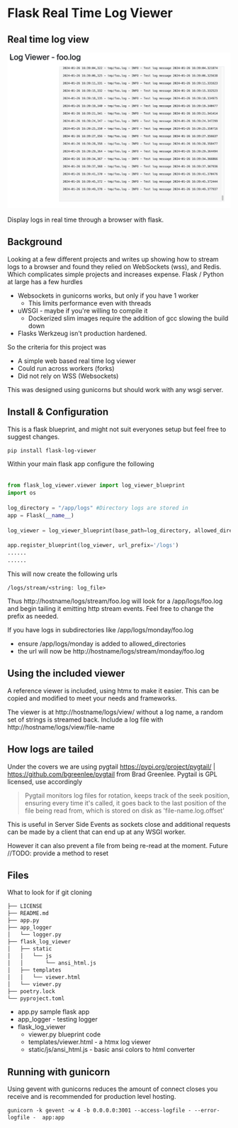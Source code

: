 # Flask Real Time Log Viewer


## Real time log view
![Screen Shot](https://raw.githubusercontent.com/thevgergroup/flask-log-viewer/main/images/screenshot.png)

Display logs in real time through a browser with flask.


## Background
Looking at a few different projects and writes up showing how to stream logs to a browser and found
they relied on WebSockets (wss), and Redis. Which complicates simple projects and increases expense. 
Flask / Python at large has a few hurdles

* Websockets in gunicorns works, but only if you have 1 worker
  * This limits performance even with threads 
* uWSGI - maybe if you're willing to compile it
  * Dockerized slim images require the addition of gcc slowing the build down
* Flasks Werkzeug isn't production hardened. 

So the criteria for this project was
* A simple web based real time log viewer
* Could run across workers (forks) 
* Did not rely on WSS (Websockets)

This was designed using gunicorns but should work with any wsgi server.


## Install & Configuration

This is a flask blueprint, and might not suit everyones setup but feel free to suggest changes.

```sh
pip install flask-log-viewer

```

Within your main flask app configure the following

```python

from flask_log_viewer.viewer import log_viewer_blueprint
import os

log_directory = "/app/logs" #Directory logs are stored in
app = Flask(__name__)

log_viewer = log_viewer_blueprint(base_path=log_directory, allowed_directories=[log_directory])

app.register_blueprint(log_viewer, url_prefix='/logs')
......
......

```

This will now create the following urls

```
/logs/stream/<string: log_file>
```
Thus http://hostname/logs/stream/foo.log will look for a /app/logs/foo.log and begin tailing it emitting http stream events.  Feel free to change the prefix as needed.

If you have logs in subdirectories like /app/logs/monday/foo.log 
* ensure /app/logs/monday is added to allowed_directories
* the url will now be http://hostname/logs/stream/monday/foo.log


## Using the included viewer
A reference viewer is included, using htmx to make it easier. This can be copied and modified to meet your needs and frameworks. 

The viewer is at http://hostname/logs/view/ without a log name, a random set of strings is streamed back.
Include a log file with http://hostname/logs/view/file-name

## How logs are tailed
Under the covers we are using pygtail https://pypi.org/project/pygtail/ | https://github.com/bgreenlee/pygtail
from Brad Greenlee. Pygtail is GPL licensed, use accordingly 

>Pygtail monitors log files for rotation, keeps track of the seek position, ensuring every time it's called, it goes back to the last position of the file being read from, which is stored on disk as 'file-name.log.offset'

This is useful in Server Side Events as sockets close and additional requests can be made by a client that can end up at any WSGI worker. 

However it can also prevent a file from being re-read at the moment. 
Future //TODO: provide a method to reset

## Files 

What to look for if git cloning 

```
├── LICENSE
├── README.md
├── app.py
├── app_logger
│   └── logger.py
├── flask_log_viewer
│   ├── static
│   │   └── js
│   │       └── ansi_html.js
│   ├── templates
│   │   └── viewer.html
│   └── viewer.py
├── poetry.lock
└── pyproject.toml
```

* app.py sample flask app
* app_logger - testing logger
* flask_log_viewer
  * viewer.py blueprint code
  * templates/viewer.html - a htmx log viewer 
  * static/js/ansi_html.js - basic ansi colors to html converter


## Running with gunicorn
Using gevent with gunicorns reduces the amount of connect closes you receive and is recommended for production level hosting.


```
gunicorn -k gevent -w 4 -b 0.0.0.0:3001 --access-logfile - --error-logfile -  app:app 
```
